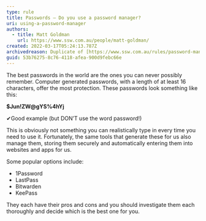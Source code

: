 ```yaml
---
type: rule
title: Passwords – Do you use a password manager?
uri: using-a-password-manager
authors:
  - title: Matt Goldman
    url: https://www.ssw.com.au/people/matt-goldman/
created: 2022-03-17T05:24:13.787Z
archivedreason: Duplicate of [https://www.ssw.com.au/rules/password-manager](/rules/password-manager)
guid: 53b76275-8c76-4118-afea-900d9febc66e
---
```



The best passwords in the world are the ones you can never possibly remember. Computer generated passwords, with a length of at least 16 characters, offer the most protection. These passwords look something like this:

**$Jun!ZW@gYS%4hYj**

✔Good example (but DON’T use the word password!)

<!--endintro-->

This is obviously not something you can realistically type in every time you need to use it. Fortunately, the same tools that generate these for us also manage them, storing them securely and automatically entering them into websites and apps for us.

Some popular options include:

* 1Password
* LastPass
* Bitwarden
* KeePass

They each have their pros and cons and you should investigate them each thoroughly and decide which is the best one for you.
